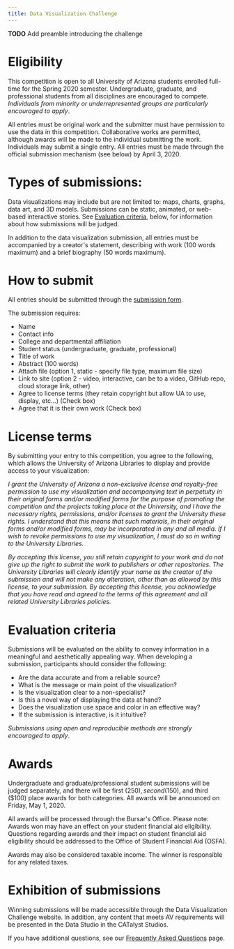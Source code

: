 ```yaml
---
title: Data Visualization Challenge
---
```


**TODO** Add preamble introducing the challenge

# Eligibility
This competition is open to all University of Arizona students enrolled full-time for the Spring 2020 semester. Undergraduate, graduate, and professional students from all disciplines are encouraged to compete. _Individuals from minority or underrepresented groups are particularly encouraged to apply_.

All entries must be original work and the submitter must have permission to use the data in this competition. Collaborative works are permitted, although awards will be made to the individual submitting the work. Individuals may submit a single entry. All entries must be made through the official submission mechanism (see below) by April 3, 2020.

# Types of submissions:
Data visualizations may include but are not limited to: maps, charts, graphs, data art, and 3D models. Submissions can be static, animated, or web-based interactive stories. See [Evaluation criteria](#evaluation-criteria), below, for information about how submissions will be judged.

In addition to the data visualization submission, all entries must be accompanied by a creator's statement, describing with work (100 words maximum) and a brief biography (50 words maximum).

# How to submit
All entries should be submitted through the [submission form](https://docs.google.com/forms/d/1r6CUuA0b9SRO408RoTsokVM8qZjYui3519TjF7wakSM/edit?usp=sharing).

The submission requires:

+ Name
+ Contact info
+ College and departmental affiliation
+ Student status (undergraduate, graduate, professional)
+ Title of work
+ Abstract (100 words)
+ Attach file (option 1, static - specify file type, maximum file size)
+ Link to site (option 2 - video, interactive, can be to a video, GitHub repo, cloud storage link, other)
+ Agree to license terms (they retain copyright but allow UA to use, display, etc…) (Check box)
+ Agree that it is their own work (Check box)

# License terms
By submitting your entry to this competition, you agree to the following, which allows the University of Arizona Libraries to display and provide access to your visualization:

_I grant the University of Arizona a non-exclusive license and royalty-free permission to use my visualization and accompanying text in perpetuity in their original forms and/or modified forms for the purpose of promoting the competition and the projects taking place at the University, and I have the necessary rights, permissions, and/or licenses to grant the University these rights. I understand that this means that such materials, in their original forms and/or modified forms, may be incorporated in any and all media. If I wish to revoke permissions to use my visualization, I must do so in writing to the University Libraries._

_By accepting this license, you still retain copyright to your work and do not give up the right to submit the work to publishers or other repositories. The University Libraries will clearly identify your name as the creator of the submission and will not make any alteration, other than as allowed by this license, to your submission. By accepting this license, you acknowledge that you have read and agreed to the terms of this agreement and all related University Libraries policies._

# Evaluation criteria
Submissions will be evaluated on the ability to convey information in a meaningful and aesthetically appealing way. When developing a submission, participants should consider the following:

+ Are the data accurate and from a reliable source?
+ What is the message or main point of the visualization?
+ Is the visualization clear to a non-specialist?
+ Is this a novel way of displaying the data at hand?
+ Does the visualization use space and color in an effective way?
+ If the submission is interactive, is it intuitive?

_Submissions using open and reproducible methods are strongly encouraged to apply_.

# Awards
Undergraduate and graduate/professional student submissions will be judged separately, and there will be first ($250), second ($150), and third ($100) place awards for both categories. All awards will be announced on Friday, May 1, 2020.

All awards will be processed through the Bursar's Office. Please note: Awards won may have an effect on your student financial aid eligibility. Questions regarding awards and their impact on student financial aid eligibility should be addressed to the Office of Student Financial Aid (OSFA).

Awards may also be considered taxable income. The winner is responsible for any related taxes.

# Exhibition of submissions
Winning submissions will be made accessible through the Data Visualization Challenge website. In addition, any content that meets AV requirements will be presented in the Data Studio in the CATalyst Studios.

If you have additional questions, see our [Frequently Asked Questions](faq.md) page.